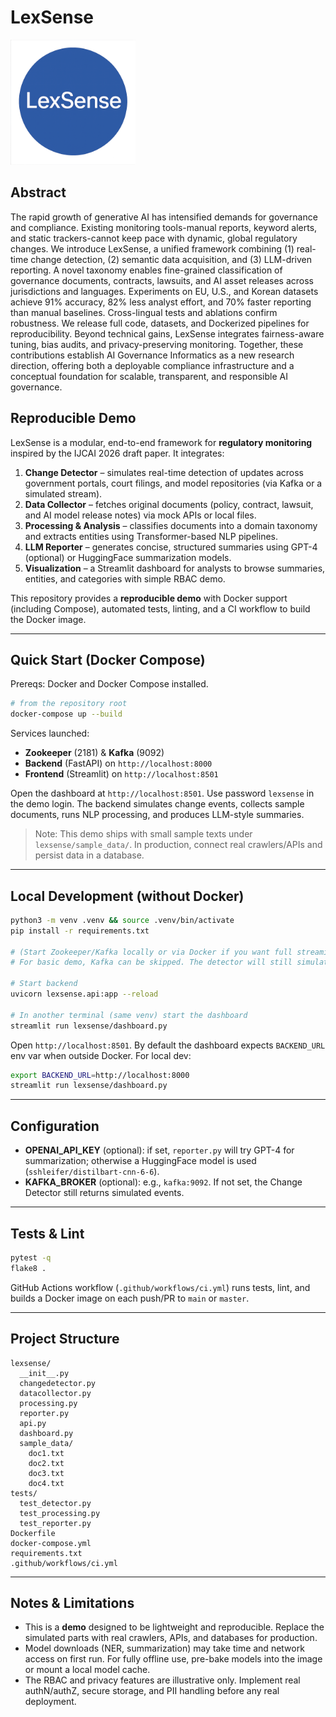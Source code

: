 # LexSense 

<img src="./imgs/lexsense.png" alt="LexSense" width="200" height="200">

## Abstract
The rapid growth of generative AI has intensified demands for governance and compliance. Existing monitoring tools-manual reports, keyword alerts, and static trackers-cannot keep pace with dynamic, global regulatory changes. We introduce LexSense, a unified framework combining (1) real-time change detection, (2) semantic data acquisition, and (3) LLM-driven reporting. A novel taxonomy enables fine-grained classification of governance documents, contracts, lawsuits, and AI asset releases across jurisdictions and languages. Experiments on EU, U.S., and Korean datasets achieve 91\% accuracy, 82\% less analyst effort, and 70% faster reporting than manual baselines. Cross-lingual tests and ablations confirm robustness. We release full code, datasets, and Dockerized pipelines for reproducibility. Beyond technical gains, LexSense integrates fairness-aware tuning, bias audits, and privacy-preserving monitoring. Together, these contributions establish AI Governance Informatics as a new research direction, offering both a deployable compliance infrastructure and a conceptual foundation for scalable, transparent, and responsible AI governance.


## Reproducible Demo
LexSense is a modular, end-to-end framework for **regulatory monitoring** inspired by the IJCAI 2026 draft paper. It integrates:

1) **Change Detector** – simulates real-time detection of updates across government portals, court filings, and model repositories (via Kafka or a simulated stream).
2) **Data Collector** – fetches original documents (policy, contract, lawsuit, and AI model release notes) via mock APIs or local files.
3) **Processing & Analysis** – classifies documents into a domain taxonomy and extracts entities using Transformer-based NLP pipelines.
4) **LLM Reporter** – generates concise, structured summaries using GPT-4 (optional) or HuggingFace summarization models.
5) **Visualization** – a Streamlit dashboard for analysts to browse summaries, entities, and categories with simple RBAC demo.

This repository provides a **reproducible demo** with Docker support (including Compose), automated tests, linting, and a CI workflow to build the Docker image.

---

## Quick Start (Docker Compose)

Prereqs: Docker and Docker Compose installed.

```bash
# from the repository root
docker-compose up --build
```

Services launched:
- **Zookeeper** (2181) & **Kafka** (9092)
- **Backend** (FastAPI) on `http://localhost:8000`
- **Frontend** (Streamlit) on `http://localhost:8501`

Open the dashboard at `http://localhost:8501`. Use password `lexsense` in the demo login.
The backend simulates change events, collects sample documents, runs NLP processing, and produces LLM-style summaries.

> Note: This demo ships with small sample texts under `lexsense/sample_data/`. In production, connect real crawlers/APIs and persist data in a database.

---

## Local Development (without Docker)

```bash
python3 -m venv .venv && source .venv/bin/activate
pip install -r requirements.txt

# (Start Zookeeper/Kafka locally or via Docker if you want full streaming.)
# For basic demo, Kafka can be skipped. The detector will still simulate events.

# Start backend
uvicorn lexsense.api:app --reload

# In another terminal (same venv) start the dashboard
streamlit run lexsense/dashboard.py
```

Open `http://localhost:8501`. By default the dashboard expects `BACKEND_URL` env var when outside Docker. For local dev:

```bash
export BACKEND_URL=http://localhost:8000
streamlit run lexsense/dashboard.py
```

---

## Configuration

- **OPENAI_API_KEY** (optional): if set, `reporter.py` will try GPT-4 for summarization; otherwise a HuggingFace model is used (`sshleifer/distilbart-cnn-6-6`).
- **KAFKA_BROKER** (optional): e.g., `kafka:9092`. If not set, the Change Detector still returns simulated events.

---

## Tests & Lint

```bash
pytest -q
flake8 .
```

GitHub Actions workflow (`.github/workflows/ci.yml`) runs tests, lint, and builds a Docker image on each push/PR to `main` or `master`.

---

## Project Structure

```
lexsense/
  __init__.py
  changedetector.py
  datacollector.py
  processing.py
  reporter.py
  api.py
  dashboard.py
  sample_data/
    doc1.txt
    doc2.txt
    doc3.txt
    doc4.txt
tests/
  test_detector.py
  test_processing.py
  test_reporter.py
Dockerfile
docker-compose.yml
requirements.txt
.github/workflows/ci.yml
```

---

## Notes & Limitations

- This is a **demo** designed to be lightweight and reproducible. Replace the simulated parts with real crawlers, APIs, and databases for production.
- Model downloads (NER, summarization) may take time and network access on first run. For fully offline use, pre-bake models into the image or mount a local model cache.
- The RBAC and privacy features are illustrative only. Implement real authN/authZ, secure storage, and PII handling before any real deployment.
